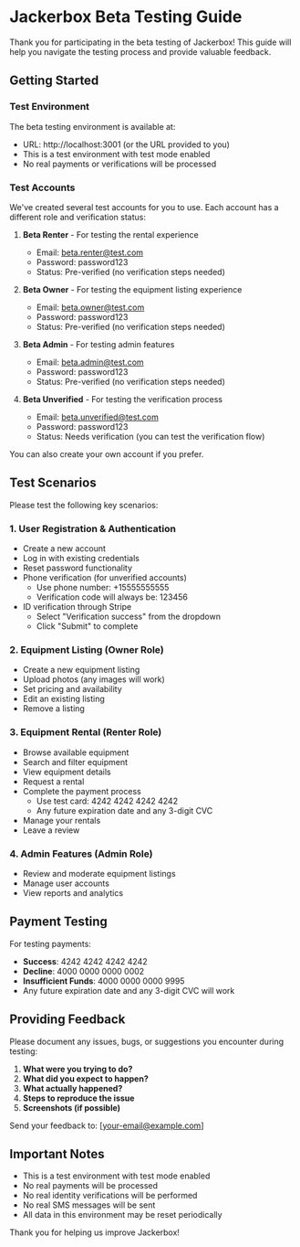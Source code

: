 # Jackerbox Beta Testing Guide

Thank you for participating in the beta testing of Jackerbox! This guide will help you navigate the testing process and provide valuable feedback.

## Getting Started

### Test Environment

The beta testing environment is available at:
- URL: http://localhost:3001 (or the URL provided to you)
- This is a test environment with test mode enabled
- No real payments or verifications will be processed

### Test Accounts

We've created several test accounts for you to use. Each account has a different role and verification status:

1. **Beta Renter** - For testing the rental experience
   - Email: beta.renter@test.com
   - Password: password123
   - Status: Pre-verified (no verification steps needed)

2. **Beta Owner** - For testing the equipment listing experience
   - Email: beta.owner@test.com
   - Password: password123
   - Status: Pre-verified (no verification steps needed)

3. **Beta Admin** - For testing admin features
   - Email: beta.admin@test.com
   - Password: password123
   - Status: Pre-verified (no verification steps needed)

4. **Beta Unverified** - For testing the verification process
   - Email: beta.unverified@test.com
   - Password: password123
   - Status: Needs verification (you can test the verification flow)

You can also create your own account if you prefer.

## Test Scenarios

Please test the following key scenarios:

### 1. User Registration & Authentication

- Create a new account
- Log in with existing credentials
- Reset password functionality
- Phone verification (for unverified accounts)
  - Use phone number: +15555555555
  - Verification code will always be: 123456
- ID verification through Stripe
  - Select "Verification success" from the dropdown
  - Click "Submit" to complete

### 2. Equipment Listing (Owner Role)

- Create a new equipment listing
- Upload photos (any images will work)
- Set pricing and availability
- Edit an existing listing
- Remove a listing

### 3. Equipment Rental (Renter Role)

- Browse available equipment
- Search and filter equipment
- View equipment details
- Request a rental
- Complete the payment process
  - Use test card: 4242 4242 4242 4242
  - Any future expiration date and any 3-digit CVC
- Manage your rentals
- Leave a review

### 4. Admin Features (Admin Role)

- Review and moderate equipment listings
- Manage user accounts
- View reports and analytics

## Payment Testing

For testing payments:

- **Success**: 4242 4242 4242 4242
- **Decline**: 4000 0000 0000 0002
- **Insufficient Funds**: 4000 0000 0000 9995
- Any future expiration date and any 3-digit CVC will work

## Providing Feedback

Please document any issues, bugs, or suggestions you encounter during testing:

1. **What were you trying to do?**
2. **What did you expect to happen?**
3. **What actually happened?**
4. **Steps to reproduce the issue**
5. **Screenshots (if possible)**

Send your feedback to: [your-email@example.com]

## Important Notes

- This is a test environment with test mode enabled
- No real payments will be processed
- No real identity verifications will be performed
- No real SMS messages will be sent
- All data in this environment may be reset periodically

Thank you for helping us improve Jackerbox! 